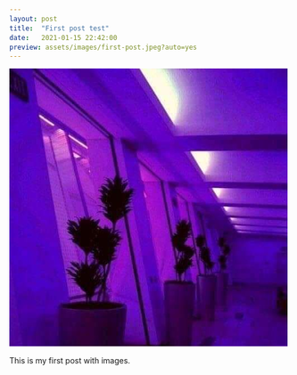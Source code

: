 ```yaml
---
layout: post
title:  "First post test"
date:   2021-01-15 22:42:00
preview: assets/images/first-post.jpeg?auto=yes
---
```


![Picture 1](assets/images/first-post.jpeg?auto=yes)

This is my first post with images.
